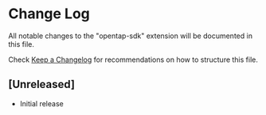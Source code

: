 # Change Log

All notable changes to the "opentap-sdk" extension will be documented in this file.

Check [Keep a Changelog](http://keepachangelog.com/) for recommendations on how to structure this file.

## [Unreleased]

- Initial release